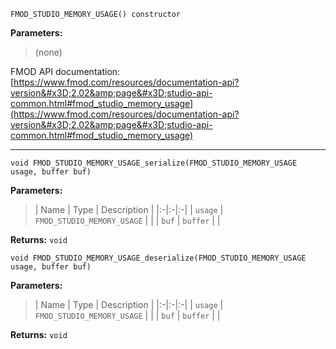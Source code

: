 
`FMOD_STUDIO_MEMORY_USAGE() constructor`

**Parameters:**

> (none)

FMOD API documentation: [https://www.fmod.com/resources/documentation-api?version&#x3D;2.02&amp;page&#x3D;studio-api-common.html#fmod_studio_memory_usage](https://www.fmod.com/resources/documentation-api?version&#x3D;2.02&amp;page&#x3D;studio-api-common.html#fmod_studio_memory_usage)

---


`void FMOD_STUDIO_MEMORY_USAGE_serialize(FMOD_STUDIO_MEMORY_USAGE usage, buffer buf)`

**Parameters:**

> | Name | Type | Description |
  |:-|:-|:-|
  | `usage` | `FMOD_STUDIO_MEMORY_USAGE` |  |
  | `buf` | `buffer` |  |

**Returns:** `void`



`void FMOD_STUDIO_MEMORY_USAGE_deserialize(FMOD_STUDIO_MEMORY_USAGE usage, buffer buf)`

**Parameters:**

> | Name | Type | Description |
  |:-|:-|:-|
  | `usage` | `FMOD_STUDIO_MEMORY_USAGE` |  |
  | `buf` | `buffer` |  |

**Returns:** `void`


